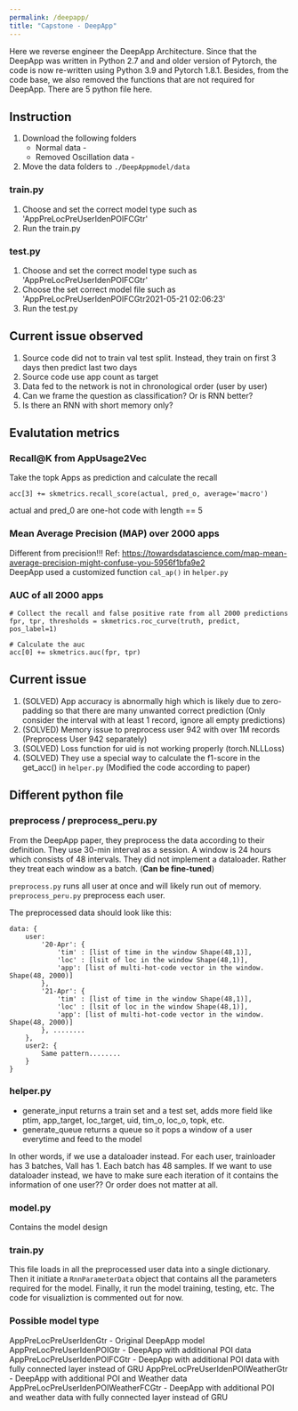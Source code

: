 ```yaml
---
permalink: /deepapp/
title: "Capstone - DeepApp"
---
```


Here we reverse engineer the DeepApp Architecture. Since that the DeepApp was written in Python 2.7 and and older version of Pytorch, the code is now re-written using Python 3.9 and Pytorch 1.8.1. Besides, from the code base, we also removed the functions that are not required for DeepApp. There are 5 python file here.


## Instruction
1. Download the following folders
    - Normal data - 
    - Removed Oscillation data - 
2. Move the data folders to ```./DeepAppmodel/data```

### train.py
1. Choose and set the correct model type such as 'AppPreLocPreUserIdenPOIFCGtr'
2. Run the train.py
### test.py
1. Choose and set the correct model type such as 'AppPreLocPreUserIdenPOIFCGtr'
2. Choose the set correct model file such as 'AppPreLocPreUserIdenPOIFCGtr2021-05-21 02:06:23'
3. Run the test.py 

## Current issue observed
1. Source code did not to train val test split. Instead, they train on first 3 days then predict last two days
2. Source code use app count as target
3. Data fed to the network is not in chronological order (user by user)
4. Can we frame the question as classification? Or is RNN better?
5. Is there an RNN with short memory only?


## Evalutation metrics

### Recall@K from AppUsage2Vec
Take the topk Apps as prediction and calculate the recall
```
acc[3] += skmetrics.recall_score(actual, pred_o, average='macro')
```
actual and pred_0 are one-hot code with length == 5


### Mean Average Precision (MAP) over 2000 apps
Different from precision!!! Ref: https://towardsdatascience.com/map-mean-average-precision-might-confuse-you-5956f1bfa9e2 <br> DeepApp used a customized function ```cal_ap()``` in ```helper.py``` 

### AUC of all 2000 apps
```
# Collect the recall and false positive rate from all 2000 predictions
fpr, tpr, thresholds = skmetrics.roc_curve(truth, predict, pos_label=1) 

# Calculate the auc
acc[0] += skmetrics.auc(fpr, tpr)
```

## Current issue
1. (SOLVED) App accuracy is abnormally high which is likely due to zero-padding so that there are many unwanted correct prediction (Only consider the interval with at least 1 record, ignore all empty predictions)
2. (SOLVED) Memory issue to preprocess user 942 with over 1M records (Preprocess User 942 separately)
3. (SOLVED) Loss function for uid is not working properly (torch.NLLLoss)
4. (SOLVED) They use a special way to calculate the f1-score in the get_acc() in ```helper.py``` (Modified the code according to paper)


## Different python file
### preprocess / preprocess_peru.py
From the DeepApp paper, they preprocess the data according to their definition. 
They use 30-min interval as a session. A window is 24 hours which consists of 48 intervals. 
They did not implement a dataloader. Rather they treat each window as a batch. (**Can be fine-tuned**)

```preprocess.py``` runs all user at once and will likely run out of memory. ```preprocess_peru.py``` preprocess each user.


The preprocessed data should look like this: 
```
data: {
    user: 
        '20-Apr': {
            'tim' : [list of time in the window Shape(48,1)],
            'loc' : [lsit of loc in the window Shape(48,1)],
            'app': [list of multi-hot-code vector in the window. Shape(48, 2000)]    
        },
        '21-Apr': {
            'tim' : [list of time in the window Shape(48,1)],
            'loc' : [lsit of loc in the window Shape(48,1)],
            'app': [list of multi-hot-code vector in the window. Shape(48, 2000)]
        }, ........
    },
    user2: {
        Same pattern........
    }
}
```

### helper.py
- generate_input returns a train set and a test set, adds more field like ptim, app_target, loc_target, uid, tim_o, loc_o, topk, etc.
- generate_queue returns a queue so it pops a window of a user everytime and feed to the model

In other words, if we use a dataloader instead. For each user, trainloader has 3 batches, Vall has 1. Each batch has 48 samples. If we want to use dataloader instead, we have to make sure each iteration of it contains the information of one user?? Or order does not matter at all.


### model.py
Contains the model design

### train.py
This file loads in all the preprocessed user data into a single dictionary. Then it initiate a ```RnnParameterData``` object that contains all the parameters required for the model. Finally, it run the model training, testing, etc. The code for visualiztion is commented out for now.

### Possible model type

AppPreLocPreUserIdenGtr - Original DeepApp model
AppPreLocPreUserIdenPOIGtr - DeepApp with additional POI data
AppPreLocPreUserIdenPOIFCGtr - DeepApp with additional POI data with fully connected layer instead of GRU
AppPreLocPreUserIdenPOIWeatherGtr - DeepApp with additional POI and Weather data
AppPreLocPreUserIdenPOIWeatherFCGtr - DeepApp with additional POI and weather data with fully connected layer instead of GRU
